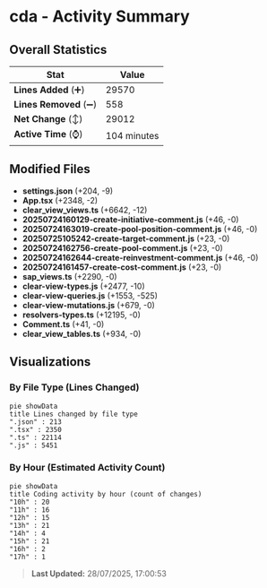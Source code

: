 # cda - Activity Summary 

## Overall Statistics

| Stat                   | Value                                                             |
| ---------------------- | ----------------------------------------------------------------- |
| **Lines Added** (➕)   | 29570                                          |
| **Lines Removed** (➖) | 558                                        |
| **Net Change** (↕)    | 29012                |
| **Active Time** (⌚)   | 104 minutes |


## Modified Files
- **settings.json** (+204, -9)
- **App.tsx** (+2348, -2)
- **clear_view_views.ts** (+6642, -12)
- **20250724160129-create-initiative-comment.js** (+46, -0)
- **20250724163019-create-pool-position-comment.js** (+46, -0)
- **20250725105242-create-target-comment.js** (+23, -0)
- **20250724162756-create-pool-comment.js** (+23, -0)
- **20250724162644-create-reinvestment-comment.js** (+46, -0)
- **20250724161457-create-cost-comment.js** (+23, -0)
- **sap_views.ts** (+2290, -0)
- **clear-view-types.js** (+2477, -10)
- **clear-view-queries.js** (+1553, -525)
- **clear-view-mutations.js** (+679, -0)
- **resolvers-types.ts** (+12195, -0)
- **Comment.ts** (+41, -0)
- **clear_view_tables.ts** (+934, -0)

## Visualizations

### By File Type (Lines Changed)

```mermaid
pie showData
title Lines changed by file type
".json" : 213
".tsx" : 2350
".ts" : 22114
".js" : 5451
```

### By Hour (Estimated Activity Count)

```mermaid
pie showData
title Coding activity by hour (count of changes)
"10h" : 20
"11h" : 16
"12h" : 15
"13h" : 21
"14h" : 4
"15h" : 21
"16h" : 2
"17h" : 1
```


> **Last Updated:** 28/07/2025, 17:00:53